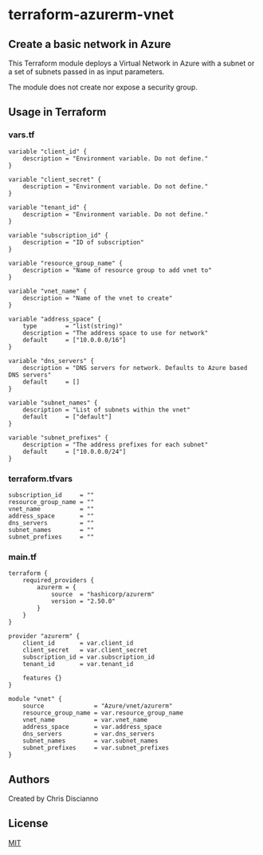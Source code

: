 # terraform-azurerm-vnet

## Create a basic network in Azure

This Terraform module deploys a Virtual Network in Azure with a subnet or a set of subnets passed in as input parameters.

The module does not create nor expose a security group.

## Usage in Terraform

### vars.tf
```hcl
variable "client_id" {
    description = "Environment variable. Do not define."
}

variable "client_secret" {
    description = "Environment variable. Do not define."
}

variable "tenant_id" {
    description = "Environment variable. Do not define."
}

variable "subscription_id" {
    description = "ID of subscription"
}

variable "resource_group_name" {
    description = "Name of resource group to add vnet to"
}

variable "vnet_name" {
    description = "Name of the vnet to create"
}

variable "address_space" {
    type        = "list(string)"
    description = "The address space to use for network"
    default     = ["10.0.0.0/16"]
}

variable "dns_servers" {
    description = "DNS servers for network. Defaults to Azure based DNS servers"
    default     = []
}

variable "subnet_names" {
    description = "List of subnets within the vnet"
    default     = ["default"]
}

variable "subnet_prefixes" {
    description = "The address prefixes for each subnet"
    default     = ["10.0.0.0/24"] 
}
```
### terraform.tfvars
```hcl
subscription_id     = ""
resource_group_name = ""
vnet_name           = ""
address_space       = ""
dns_servers         = ""
subnet_names        = ""
subnet_prefixes     = ""
```

### main.tf
```hcl
terraform {
    required_providers {
        azurerm = {
            source  = "hashicorp/azurerm"
            version = "2.50.0"
        }
    }
}

provider "azurerm" {
    client_id       = var.client_id
    client_secret   = var.client_secret
    subscription_id = var.subscription_id
    tenant_id       = var.tenant_id

    features {}
}

module "vnet" {
    source              = "Azure/vnet/azurerm"
    resource_group_name = var.resource_group_name
    vnet_name           = var.vnet_name
    address_space       = var.address_space
    dns_servers         = var.dns_servers
    subnet_names        = var.subnet_names
    subnet_prefixes     = var.subnet_prefixes
}
```

## Authors

Created by Chris Discianno

## License

[MIT](https://github.com/cdiscianno/terraform-azurerm-vnet/blob/master/LICENSE.MD)
